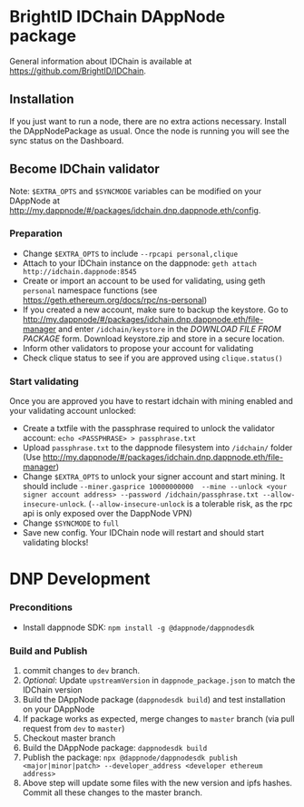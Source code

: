 # BrightID IDChain DAppNode package

General information about IDChain is available at https://github.com/BrightID/IDChain.

## Installation
If you just want to run a node, there are no extra actions necessary. Install the DAppNodePackage as usual.
Once the node is running you will see the sync status on the Dashboard.

## Become IDChain validator
Note: `$EXTRA_OPTS` and `$SYNCMODE` variables can be modified on your DAppNode at http://my.dappnode/#/packages/idchain.dnp.dappnode.eth/config.
### Preparation
 - Change `$EXTRA_OPTS` to include `--rpcapi personal,clique`
 - Attach to your IDChain instance on the dappnode: `geth attach http://idchain.dappnode:8545`
 - Create or import an account to be used for validating, using geth `personal` namespace functions 
 (see https://geth.ethereum.org/docs/rpc/ns-personal)
 - If you created a new account, make sure to backup the keystore. Go to 
 http://my.dappnode/#/packages/idchain.dnp.dappnode.eth/file-manager and enter `/idchain/keystore` 
 in the _DOWNLOAD FILE FROM PACKAGE_ form. Download keystore.zip and store in a secure location.
 - Inform other validators to propose your account for validating
 - Check clique status to see if you are approved using `clique.status()`

### Start validating
 Once you are approved you have to restart idchain with mining enabled and your validating account unlocked:
 - Create a txtfile with the passphrase required to unlock the validator account: `echo <PASSPHRASE> > passphrase.txt`
 - Upload `passphrase.txt` to the dappnode filesystem into `/idchain/` folder (Use http://my.dappnode/#/packages/idchain.dnp.dappnode.eth/file-manager)
 - Change `$EXTRA_OPTS` to unlock your signer account and start mining. It should include `--miner.gasprice 10000000000 
 --mine --unlock <your signer account address> --password /idchain/passphrase.txt --allow-insecure-unlock`. (`--allow-insecure-unlock`
 is a tolerable risk, as the rpc api is only exposed over the DappNode VPN)
 - Change `$SYNCMODE` to `full`
 - Save new config. Your IDChain node will restart and should start validating blocks!

# DNP Development

### Preconditions
 - Install dappnode SDK: `npm install -g @dappnode/dappnodesdk`

### Build and Publish
1. commit changes to `dev` branch. 
1. *Optional*: Update `upstreamVersion` in `dappnode_package.json` to match the IDChain version
1. Build the DAppNode package (`dappnodesdk build`) and test installation on your DAppNode 
1. If package works as expected, merge changes to `master` branch (via pull request from `dev` to `master`)
1. Checkout master branch
1. Build the DAppNode package: `dappnodesdk build`
1. Publish the package: `npx @dappnode/dappnodesdk publish <major|minor|patch> --developer_address <developer ethereum address>`
1. Above step will update some files with the new version and ipfs hashes. Commit all these changes to the master branch.
